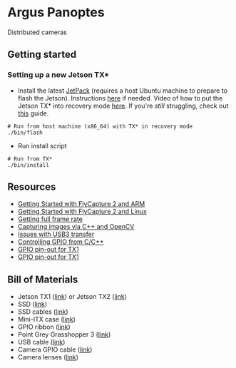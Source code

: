 # Argus Panoptes
Distributed cameras

## Getting started

### Setting up a new Jetson TX\*
- Install the latest [JetPack](https://developer.nvidia.com/embedded/jetpack) (requires a host Ubuntu machine to prepare to flash the Jetson). Instructions [here](http://docs.nvidia.com/jetpack-l4t/2_3/content/developertools/mobile/jetpack/l4t/2.3/jetpack_l4t_install.htm) if needed. Video of how to put the Jetson TX\* into recovery mode [here](https://www.youtube.com/watch?v=4JUWS9i_FCQ). If you're _still_ struggling, check out [this](https://www.slothparadise.com/setup-cuda-7-0-nvidia-jetson-tx1-jetpack-detailed/) guide.
```
# Run from host machine (x86_64) with TX* in recovery mode
./bin/flash
```
- Run install script
```
# Run from TX*
./bin/install
```

## Resources
- [Getting Started with FlyCapture 2 and ARM](http://www.ptgrey.com/KB/10357)
- [Getting Started with FlyCapture 2 and Linux](https://www.ptgrey.com/KB/10548)
- [Getting full frame rate](https://devtalk.nvidia.com/default/topic/943692/jetson-tx1/pointgrey-grasshopper-full-frame-rate-on-tx1-solved-/)
- [Capturing images via C++ and OpenCV](https://gist.github.com/kevinhughes27/5543668)
- [Issues with USB3 transfer](https://devtalk.nvidia.com/default/topic/919354/jetson-tx1/usb-3-transfer-failures)
- [Controlling GPIO from C/C++](https://github.com/jetsonhacks/jetsonTX1GPIO)
- [GPIO pin-out for TX1](http://www.jetsonhacks.com/nvidia-jetson-tx1-j21-header-pinout/)
- [GPIO pin-out for TX1](http://www.jetsonhacks.com/nvidia-jetson-tx2-j21-header-pinout/)

## Bill of Materials
- Jetson TX1 ([link](https://www.amazon.com/NVIDIA-Jetson-TX1-Development-Kit/dp/B017NWO6LG)) or Jetson TX2 ([link](https://www.amazon.com/NVIDIA-Jetson-TX2-Development-Kit/dp/B06XPFH939))
- SSD ([link](https://www.amazon.com/Samsung-850-PRO-2-5-Inch-MZ-7KE256BW/dp/B00LMXBOP4))
- SSD cables ([link](https://www.amazon.com/SMAKN-22-pin-Female-Power-Extension/dp/B00L9R3AKA))
- Mini-ITX case ([link](https://www.amazon.com/gp/product/B01B575EMA))
- GPIO ribbon ([link](https://www.amazon.com/dp/B01D2TW1ZC))
- Point Grey Grasshopper 3 ([link](https://www.ptgrey.com/grasshopper3-50-mp-color-usb3-vision-sony-pregius-imx250))
- USB cable ([link](https://www.amazon.com/gp/product/B00AQ07G9C))
- Camera GPIO cable ([link](https://www.ptgrey.com/1-meter-circular-8-pin-pre-wired-gpio-hirose-connector))
- Camera lenses ([link](https://www.ptgrey.com/fujinon-hf125sa-1-lens-3))
